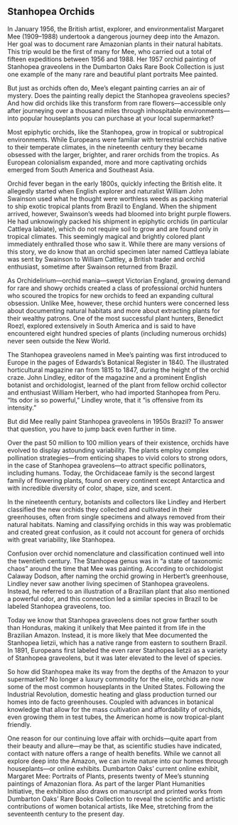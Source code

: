 <var data-essay
    data-layout="vtl"
    title="Stanhopea Orchids"
    data-banner="https://upload.wikimedia.org/wikipedia/commons/thumb/8/86/Stanhopea_tigrina_Orchi_2012-07-24_001.jpg/1024px-Stanhopea_tigrina_Orchi_2012-07-24_001.jpg"></var>
<var data-map data-center="Q3783"></var>
<var id="Q407971" data-aliases="Mee"></var>
<var id="Q3783"></var>

## Stanhopea Orchids

In January 1956, the British artist, explorer, and environmentalist Margaret Mee (1909–1988) undertook a dangerous journey deep into the Amazon. Her goal was to document rare Amazonian plants in their natural habitats. This trip would be the first of many for Mee, who carried out a total of fifteen expeditions between 1956 and 1988. Her 1957 orchid painting of Stanhopea graveolens in the Dumbarton Oaks Rare Book Collection is just one example of the many rare and beautiful plant portraits Mee painted.

But just as orchids often do, Mee’s elegant painting carries an air of mystery. Does the painting really depict the Stanhopea graveolens species? And how did orchids like this transform from rare flowers—accessible only after journeying over a thousand miles through inhospitable environments—into popular houseplants you can purchase at your local supermarket?

Most epiphytic orchids, like the Stanhopea, grow in tropical or subtropical environments. While Europeans were familiar with terrestrial orchids native to their temperate climates, in the nineteenth century they became obsessed with the larger, brighter, and rarer orchids from the tropics. As European colonialism expanded, more and more captivating orchids emerged from South America and Southeast Asia.

Orchid fever began in the early 1800s, quickly infecting the British elite. It allegedly started when English explorer and naturalist William John Swainson used what he thought were worthless weeds as packing material to ship exotic tropical plants from Brazil to England. When the shipment arrived, however, Swainson’s weeds had bloomed into bright purple flowers. He had unknowingly packed his shipment in epiphytic orchids (in particular Cattleya labiate), which do not require soil to grow and are found only in tropical climates. This seemingly magical and brightly colored plant immediately enthralled those who saw it. While there are many versions of this story, we do know that an orchid specimen later named Cattleya labiate was sent by Swainson to William Cattley, a British trader and orchid enthusiast, sometime after Swainson returned from Brazil.

As Orchidelirium—orchid mania—swept Victorian England, growing demand for rare and showy orchids created a class of professional orchid hunters who scoured the tropics for new orchids to feed an expanding cultural obsession. Unlike Mee, however, these orchid hunters were concerned less about documenting natural habitats and more about extracting plants for their wealthy patrons. One of the most successful plant hunters, Benedict Roezl, explored extensively in South America and is said to have encountered eight hundred species of plants (including numerous orchids) never seen outside the New World.

The Stanhopea graveolens named in Mee’s painting was first introduced to Europe in the pages of Edwards’s Botanical Register in 1840. The illustrated horticultural magazine ran from 1815 to 1847, during the height of the orchid craze. John Lindley, editor of the magazine and a prominent English botanist and orchidologist, learned of the plant from fellow orchid collector and enthusiast William Herbert, who had imported Stanhopea from Peru. “Its odor is so powerful,” Lindley wrote, that it “is offensive from its intensity.”

But did Mee really paint Stanhopea graveolens in 1950s Brazil? To answer that question, you have to jump back even further in time.

Over the past 50 million to 100 million years of their existence, orchids have evolved to display astounding variability. The plants employ complex pollination strategies—from enticing shapes to vivid colors to strong odors, in the case of Stanhopea graveolens—to attract specific pollinators, including humans. Today, the Orchidaceae family is the second largest family of flowering plants, found on every continent except Antarctica and with incredible diversity of color, shape, size, and scent.

In the nineteenth century, botanists and collectors like Lindley and Herbert classified the new orchids they collected and cultivated in their greenhouses, often from single specimens and always removed from their natural habitats. Naming and classifying orchids in this way was problematic and created great confusion, as it could not account for genera of orchids with great variability, like Stanhopea.

Confusion over orchid nomenclature and classification continued well into the twentieth century. The Stanhopea genus was in “a state of taxonomic chaos” around the time that Mee was painting. According to orchidologist Calaway Dodson, after naming the orchid growing in Herbert’s greenhouse, Lindley never saw another living specimen of Stanhopea graveolens. Instead, he referred to an illustration of a Brazilian plant that also mentioned a powerful odor, and this connection led a similar species in Brazil to be labeled Stanhopea graveolens, too.

Today we know that Stanhopea graveolens does not grow farther south than Honduras, making it unlikely that Mee painted it from life in the Brazilian Amazon. Instead, it is more likely that Mee documented the Stanhopea lietzii, which has a native range from eastern to southern Brazil. In 1891, Europeans first labeled the even rarer Stanhopea lietzii as a variety of Stanhopea graveolens, but it was later elevated to the level of species.

So how did Stanhopea make its way from the depths of the Amazon to your supermarket? No longer a luxury commodity for the elite, orchids are now some of the most common houseplants in the United States. Following the Industrial Revolution, domestic heating and glass production turned our homes into de facto greenhouses. Coupled with advances in botanical knowledge that allow for the mass cultivation and affordability of orchids, even growing them in test tubes, the American home is now tropical-plant friendly.

One reason for our continuing love affair with orchids—quite apart from their beauty and allure—may be that, as scientific studies have indicated, contact with nature offers a range of health benefits. While we cannot all explore deep into the Amazon, we can invite nature into our homes through houseplants—or online exhibits. Dumbarton Oaks’ current online exhibit, Margaret Mee: Portraits of Plants, presents twenty of Mee’s stunning paintings of Amazonian flora. As part of the larger Plant Humanities Initiative, the exhibition also draws on manuscript and printed works from Dumbarton Oaks’ Rare Books Collection to reveal the scientific and artistic contributions of women botanical artists, like Mee, stretching from the seventeenth century to the present day.


